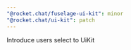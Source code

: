 ```yaml
---
"@rocket.chat/fuselage-ui-kit": minor
"@rocket.chat/ui-kit": patch
---
```


Introduce users select to UiKit
